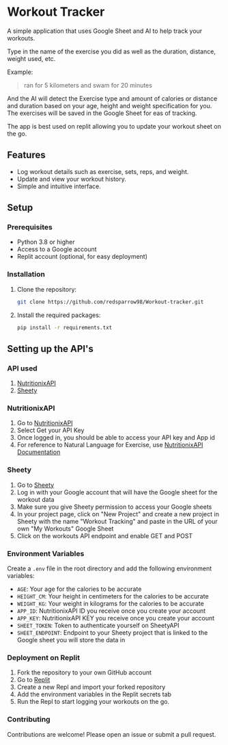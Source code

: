 # Workout Tracker

A simple application that uses Google Sheet and AI to help track your workouts.

Type in the name of the exercise you did as well as the duration, distance, weight used, etc.

Example:
> ran for 5 kilometers and swam for 20 minutes

And the AI will detect the Exercise type and amount of calories or distance and duration based on your
age, height and weight specification for you. The exercises will be saved in the Google Sheet for eas of tracking.

The app is best used on replit allowing you to update your workout sheet on the go.

## Features

- Log workout details such as exercise, sets, reps, and weight.
- Update and view your workout history.
- Simple and intuitive interface.


## Setup
### Prerequisites

- Python 3.8 or higher
- Access to a Google account
- Replit account (optional, for easy deployment)

### Installation
1. Clone the repository:
    ```bash
    git clone https://github.com/redsparrow98/Workout-tracker.git
    ```
2. Install the required packages:
    ```bash
    pip install -r requirements.txt
    ```


## Setting up the API's
### API used
1. [NutritionixAPI](https://www.nutritionix.com/business/api)
2. [Sheety](https://sheety.co/)

### NutritionixAPI
1. Go to [NutritionixAPI](https://www.nutritionix.com/business/api)
2. Select Get your API Key
3. Once logged in, you should be able to access your API key and App id
4. For reference to Natural Language for Exercise, use [NutritionixAPI Documentation](https://docx.syndigo.com/developers/docs/nutritionix-api-guide)

### Sheety
1. Go to [Sheety](https://sheety.co/)
2. Log in with your Google account that will have the Google sheet for the workout data
3. Make sure you give Sheety permission to access your Google sheets
4. In your project page, click on "New Project" and create a new project in Sheety with the name "Workout Tracking" and paste in the URL of your own "My Workouts" Google Sheet
5. Click on the workouts API endpoint and enable GET and POST



### Environment Variables

Create a `.env` file in the root directory and add the following environment variables:

- `AGE`: Your age for the calories to be accurate
- `HEIGHT_CM`: Your height in centimeters for the calories to be accurate
- `WEIGHT_KG`: Your weight in kilograms for the calories to be accurate
- `APP_ID`: NutritionixAPI ID you receive once you create your account
- `APP_KEY`: NutritionixAPI KEY you receive once you create your account
- `SHEET_TOKEN`: Token to authenticate yourself on SheetyAPI
- `SHEET_ENDPOINT`: Endpoint to your Sheety project that is linked to the Google sheet you will store the data in


### Deployment on Replit
1. Fork the repository to your own GitHub account
2. Go to [Replit](https://replit.com)
3. Create a new Repl and import your forked repository
4. Add the environment variables in the Replit secrets tab
5. Run the Repl to start logging your workouts on the go.

### Contributing
Contributions are welcome! Please open an issue or submit a pull request.
